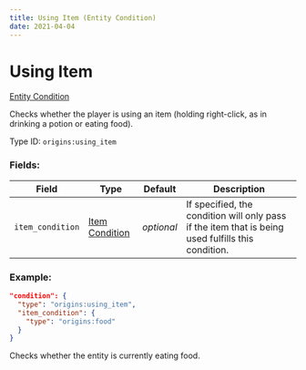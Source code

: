 ```yaml
---
title: Using Item (Entity Condition)
date: 2021-04-04
---
```


# Using Item

[Entity Condition](../entity_conditions.md)

Checks whether the player is using an item (holding right-click, as in drinking a potion or eating food).

Type ID: `origins:using_item`

### Fields:

Field  | Type | Default | Description
-------|------|---------|-------------
`item_condition` | [Item Condition](../item_conditions.md) | _optional_ | If specified, the condition will only pass if the item that is being used fulfills this condition.

### Example:

```json
"condition": {
  "type": "origins:using_item",
  "item_condition": {
    "type": "origins:food"
  }
}
```
Checks whether the entity is currently eating food.
